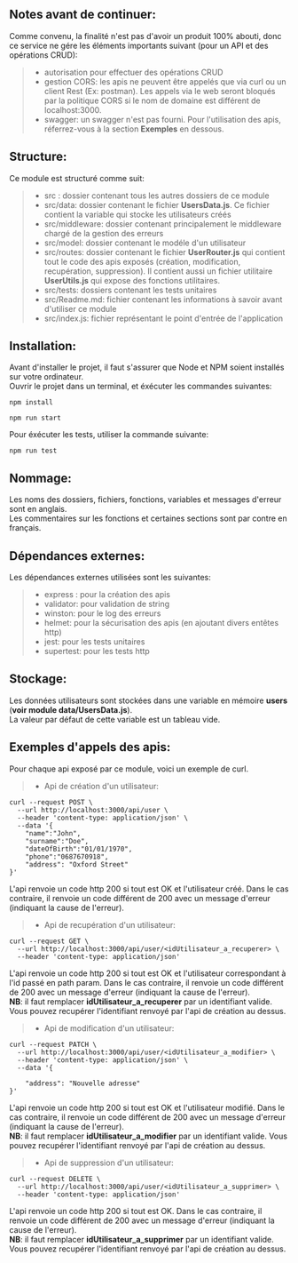 ## Notes avant de continuer:
Comme convenu, la finalité n'est pas d'avoir un produit 100% abouti, donc ce service ne gére les éléments importants suivant (pour un API et des opérations CRUD):
> - autorisation pour effectuer des opérations CRUD
> - gestion CORS: les apis ne peuvent être appelés que via curl ou un client Rest (Ex: postman). Les appels via le web seront bloqués par la politique CORS si le nom de domaine est différent de localhost:3000.
> - swagger: un swagger n'est pas fourni. Pour l'utilisation des apis, réferrez-vous à la section **Exemples** en dessous.

## Structure:
Ce module est structuré comme suit:
> - src : dossier contenant tous les autres dossiers de ce module
> - src/data: dossier contenant le fichier **UsersData.js**. Ce fichier contient la variable qui stocke les utilisateurs créés
> - src/middleware: dossier contenant principalement le middleware chargé de la gestion des erreurs
> - src/model: dossier contenant le modéle d'un utilisateur
> - src/routes: dossier contenant le fichier **UserRouter.js** qui contient tout le code des apis exposés (création, modification, recupération, suppression). Il contient aussi un fichier utilitaire **UserUtils.js** qui expose des fonctions utilitaires.
> - src/tests: dossiers contenant les tests unitaires
> - src/Readme.md: fichier contenant les informations à savoir avant d'utiliser ce module
> - src/index.js: fichier représentant le point d'entrée de l'application

## Installation:
Avant d'installer le projet, il faut s'assurer que Node et NPM soient installés sur votre ordinateur.<br>
Ouvrir le projet dans un terminal, et éxécuter les commandes suivantes:
```
npm install
```
```
npm run start
```
Pour éxécuter les tests, utiliser la commande suivante:
```
npm run test
```

## Nommage:
Les noms des dossiers, fichiers, fonctions, variables et messages d'erreur sont en anglais.<br>
Les commentaires sur les fonctions et certaines sections sont par contre en français.

## Dépendances externes:
Les dépendances externes utilisées sont les suivantes:<br>
> - express : pour la création des apis
> - validator: pour validation de string
> - winston: pour le log des erreurs
> - helmet: pour la sécurisation des apis (en ajoutant divers entêtes http)
> - jest: pour les tests unitaires
> - supertest: pour les tests http

## Stockage:
Les données utilisateurs sont stockées dans une variable en mémoire **users** (**voir module data/UsersData.js**).<br>
La valeur par défaut de cette variable est un tableau vide.

## Exemples d'appels des apis:
Pour chaque api exposé par ce module, voici un exemple de curl. <br>
> - Api de création d'un utilisateur: 
```
curl --request POST \
  --url http://localhost:3000/api/user \
  --header 'content-type: application/json' \
  --data '{
	"name":"John",
	"surname":"Doe",
	"dateOfBirth":"01/01/1970",
	"phone":"0687670918",
	"address": "Oxford Street"
}'
```

L'api renvoie un code http 200 si tout est OK et l'utilisateur créé.
Dans le cas contraire, il renvoie un code différent de 200 avec un message d'erreur (indiquant la cause de l'erreur). <br>

> - Api de recupération d'un utilisateur: 
```
curl --request GET \
  --url http://localhost:3000/api/user/<idUtilisateur_a_recuperer> \
  --header 'content-type: application/json'
```
L'api renvoie un code http 200 si tout est OK et l'utilisateur correspondant à l'id passé en path param.
Dans le cas contraire, il renvoie un code différent de 200 avec un message d'erreur (indiquant la cause de l'erreur).<br>
**NB**: il faut remplacer **idUtilisateur_a_recuperer** par un identifiant valide. Vous pouvez recupérer l'identifiant renvoyé par l'api de création au dessus.

> - Api de modification d'un utilisateur: 
```
curl --request PATCH \
  --url http://localhost:3000/api/user/<idUtilisateur_a_modifier> \
  --header 'content-type: application/json' \
  --data '{
	
	"address": "Nouvelle adresse"
}'
```
L'api renvoie un code http 200 si tout est OK et l'utilisateur modifié.
Dans le cas contraire, il renvoie un code différent de 200 avec un message d'erreur (indiquant la cause de l'erreur).<br>
**NB**: il faut remplacer **idUtilisateur_a_modifier** par un identifiant valide. Vous pouvez recupérer l'identifiant renvoyé par l'api de création au dessus.

> - Api de suppression d'un utilisateur: 
```
curl --request DELETE \
  --url http://localhost:3000/api/user/<idUtilisateur_a_supprimer> \
  --header 'content-type: application/json'
```
L'api renvoie un code http 200 si tout est OK.
Dans le cas contraire, il renvoie un code différent de 200 avec un message d'erreur (indiquant la cause de l'erreur).<br>
**NB**: il faut remplacer **idUtilisateur_a_supprimer** par un identifiant valide. Vous pouvez recupérer l'identifiant renvoyé par l'api de création au dessus.